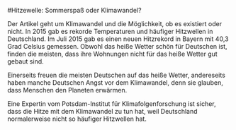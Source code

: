 #Hitzewelle: Sommerspaß oder Klimawandel?

Der Artikel geht um Klimawandel und die Möglichkeit, ob es existiert oder 
nicht. In 2015 gab es rekorde Temperaturen und häufiger Hitzwellen in 
Deutschland. Im Juli 2015 gab es einen neuen Hitzrekord in Bayern mit 40,3 
Grad Celsius gemessen. Obwohl das heiße Wetter schön für Deutschen ist, finden 
die meisten, dass ihre Wohnungen nicht für das heiße Wetter gut gebaut sind.

Einerseits freuen die meisten Deutschen auf das heiße Wetter, andereseits 
haben manche Deutschen Angst vor dem Klimawandel, denn sie glauben, dass 
Menschen den Planeten erwärmen. 

Eine Expertin vom Potsdam-Institut für Klimafolgenforschung ist sicher, dass 
die Hitze mit dem Klimawandel zu tun hat, weil Deutschland normalerweise nicht 
so häufiger Hitzwellen hat.
